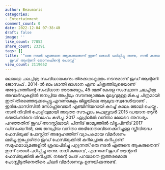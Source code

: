 ```yaml
---
author: Beaumaris
categories:
- Entertainment
comment_count: 0
date: 2022-12-04 07:38:40
draft: false
image: ''
like_count: 77852
share_count: 23391
tags: []
title: '"ഒരു നടൻ എങ്ങനെ ആകരുതെന്ന് ഇന്ന് ഒരാൾ പഠിപ്പിച്ചു തന്നു, നന്ദി കുരുവെ" വിവാദമായി
  ജൂഡ് ആന്റണി ജോസഫിന്റെ പോസ്റ്റ്'
view_count: 2119652
---
```


മലയാള ചലച്ചിത്ര സംവിധായകനും തിരക്കഥാകൃത്തും നടനുമാണ് ജൂഡ് ആന്റണി ജോസഫ് . 2014-ൽ ഓം ശാന്തി ഓശാന എന്ന ചിത്രത്തിലൂടെയാണ് അദ്ദേഹത്തിന്റെ സംവിധാന അരങ്ങേറ്റം, 45-ാമത് കേരള സംസ്ഥാന ചലച്ചിത്ര അവാർഡുകളിൽ ജനപ്രിയ അപ്പീലും സൗന്ദര്യാത്മക മൂല്യവുമുള്ള മികച്ച ചിത്രമായി ഇത് തിരഞ്ഞെടുക്കപ്പെട്ടു.എറണാകുളം ജില്ലയിലെ ആലുവ സ്വദേശിയാണ് . ഇൻഫോസിസിൽ സോഫ്റ്റ്‌വെയർ എഞ്ചിനിയറായി കുറച്ച് കാലം ജോലി ചെയ്തു . നടൻ നിവിൻ പോളിയുമായി അടുത്ത സൗഹൃദം.ഫെബ്രുവരി 2015 ഡയാന ആൻ ജെയിംസിനെ വിവാഹം കഴിച്ചു. 2017 ഏപ്രിലിൽ വനിതാ മേയറെ അസഭ്യം പറഞ്ഞതിന് ജൂഡ് അറസ്റ്റിലായി. പിന്നീട് ജാമ്യത്തിൽ വിട്ടു.പിന്നീട് 2017 ഡിസംബറിൽ, ഒരു ജനപ്രിയ വനിതാ അഭിനേതാവിനെക്കുറിച്ചുള്ള സ്ത്രീവിരുദ്ധ ഫേസ്ബുക്ക് പോസ്റ്റിന് അദ്ദേഹത്തിന് വ്യാപകമായ വിമർശനം ലഭിച്ചു.ഇപ്പോഴിതാ ജൂഡ് ഫേസ്ബുക്കിൽ കുറിച്ചൊരു കുറിപ്പാണ് സമൂഹമാധ്യമങ്ങളിൽ ശ്രദ്ധപിടിച്ചു പറ്റുന്നത്.'ഒരു നടൻ എങ്ങനെ ആകരുതെന്ന് ഇന്ന് ഒരാൾ പഠിപ്പിച്ചു തന്നു. നന്ദി കുരുവെ', എന്നാണ് ജൂഡ് ആന്റണി ഫേസ്ബുക്കിൽ കുറിച്ചത്. നടന്റെ പേര് പറയാതെ ഇത്തരമൊരു പോസ്റ്റിട്ടതിനെതിരെ ചിലർ വിമർശനവും ഉന്നയിക്കുന്നുണ്ട്.  &nbsp;